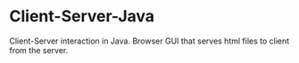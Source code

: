 # Client-Server-Java
Client-Server interaction in Java. Browser GUI that serves html files to client from the server.
